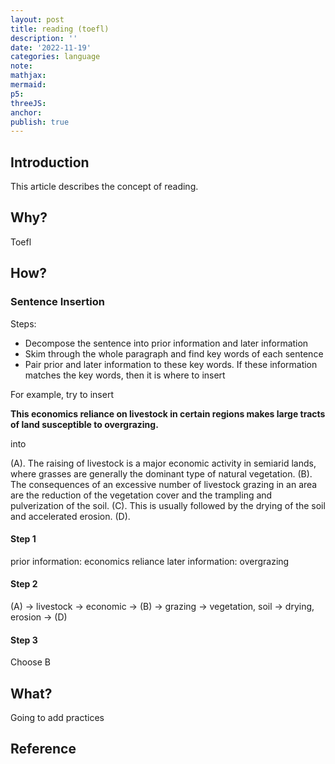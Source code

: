 ```yaml
---
layout: post
title: reading (toefl)
description: ''
date: '2022-11-19'
categories: language
note:
mathjax:
mermaid:
p5:
threeJS:
anchor:
publish: true
---
```


## Introduction

This article describes the concept of reading.

## Why?

Toefl

## How?

### Sentence Insertion

Steps:

* Decompose the sentence into prior information and later information
* Skim through the whole paragraph and find key words of each sentence
* Pair prior and later information to these key words. If these information matches the key words, then it is where to insert

For example, try to insert

**This economics reliance on livestock in certain regions makes large tracts of land susceptible to overgrazing.**

into

(A). The raising of livestock is a major economic activity in semiarid lands, where grasses are generally the dominant type of natural vegetation. (B). The consequences of an excessive number of livestock grazing in an area are the reduction of the vegetation cover and the trampling and pulverization of the soil. (C). This is usually followed by the drying of the soil and accelerated erosion. (D).

#### Step 1

prior information: economics reliance
later information: overgrazing

#### Step 2

(A) -> livestock -> economic -> (B) -> grazing -> vegetation, soil -> drying, erosion -> (D)

#### Step 3

Choose B

## What?

Going to add practices

## Reference
